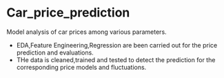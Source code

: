 # Car_price_prediction
Model analysis of car prices among various parameters.
<ul>
<li>EDA,Feature Engineering,Regression are been carried out for the price prediction and evaluations.</li>
<li>THe data is cleaned,trained and tested to detect the prediction for the corresponding price models and fluctuations.</li>


</ul>
